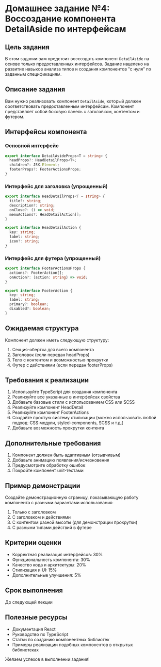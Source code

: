 # Домашнее задание №4: Воссоздание компонента DetailAside по интерфейсам

## Цель задания

В этом задании вам предстоит воссоздать компонент `DetailAside` на основе только предоставленных интерфейсов. Задание нацелено на развитие навыков анализа типов и создания компонентов "с нуля" по заданным спецификациям.

## Описание задания

Вам нужно реализовать компонент `DetailAside`, который должен соответствовать предоставленным интерфейсам. Компонент представляет собой боковую панель с заголовком, контентом и футером.

## Интерфейсы компонента

### Основной интерфейс

```typescript
export interface DetailAsideProps<T = string> {
  headProps?: HeadDetailProps<T>;
  children?: JSX.Element;
  footerProps?: FooterActionsProps;
}
```

### Интерфейс для заголовка (упрощенный)

```typescript
export interface HeadDetailProps<T = string> {
  title?: string;
  description?: string;
  onClose?: () => void;
  menuActions?: HeadDetailAction[];
}

export interface HeadDetailAction {
  key: string;
  label: string;
  icon?: string;
}
```

### Интерфейс для футера (упрощенный)

```typescript
export interface FooterActionsProps {
  actions?: FooterAction[];
  onAction?: (action: string) => void;
}

export interface FooterAction {
  key: string;
  label: string;
  primary?: boolean;
  disabled?: boolean;
}
```

## Ожидаемая структура

Компонент должен иметь следующую структуру:

1. Секция-обертка для всего компонента
2. Заголовок (если передан headProps)
3. Тело с контентом и возможностью прокрутки
4. Футер с действиями (если передан footerProps)

## Требования к реализации

1. Используйте TypeScript для создания компонента
2. Реализуйте все указанные в интерфейсах свойства
3. Добавьте базовые стили с использованием CSS или SCSS
4. Реализуйте компонент HeadDetail
5. Реализуйте компонент FooterActions
6. Создайте простую систему стилизации (можно использовать любой подход: CSS модули, styled-components, SCSS и т.д.)
7. Добавьте возможность прокрутки контента

## Дополнительные требования

1. Компонент должен быть адаптивным (отзывчивым)
2. Добавьте анимацию появления/исчезновения
3. Предусмотрите обработку ошибок
4. Покройте компонент unit-тестами

## Пример демонстрации

Создайте демонстрационную страницу, показывающую работу компонента с разными вариантами использования:

1. Только с заголовком
2. С заголовком и действиями
3. С контентом разной высоты (для демонстрации прокрутки)
4. С разными типами действий в футере

## Критерии оценки

- Корректная реализация интерфейсов: 30%
- Функциональность компонента: 30%
- Качество кода и архитектуры: 20%
- Стилизация и UI: 15%
- Дополнительные улучшения: 5%

## Срок выполнения

До следующей лекции

## Полезные ресурсы

- Документация React
- Руководство по TypeScript
- Статьи по созданию компонентных библиотек
- Примеры реализации подобных компонентов в открытых библиотеках

Желаем успехов в выполнении задания!
